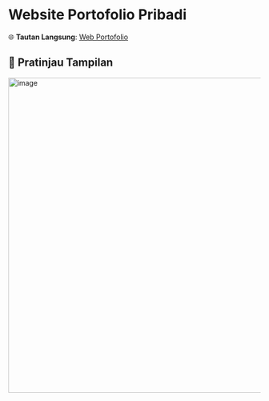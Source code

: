 # Website Portofolio Pribadi

🌐 **Tautan Langsung**: [Web Portofolio](https://rahmahff.github.io/Personal-Portfolio/)

## 📸 Pratinjau Tampilan

<img width="1346" height="630" alt="image" src="https://github.com/user-attachments/assets/f823b8e5-813c-46ec-beea-c049ab9045bb" />
